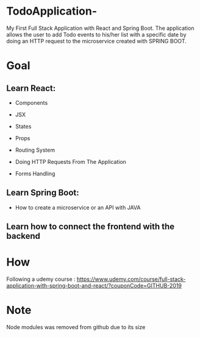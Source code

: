 # TodoApplication-
My First Full Stack Application with React and Spring Boot. The application allows the user to add Todo events to his/her list with a specific date by doing an HTTP request
to the microservice created with SPRING BOOT. 

# Goal

## Learn React:

- Components

- JSX

- States

- Props

- Routing System

- Doing HTTP Requests From The Application

- Forms Handling

## Learn Spring Boot:

- How to create a microservice or an API with JAVA

## Learn how to connect the frontend with the backend

# How 

Following a udemy course : https://www.udemy.com/course/full-stack-application-with-spring-boot-and-react/?couponCode=GITHUB-2019

# Note

Node modules was removed from github due to its size
